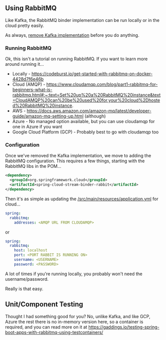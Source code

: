 ## Using RabbitMQ

Like Kafka, the RabbitMQ binder implementation can be run locally or in the cloud pretty easily. 

As always, [remove Kafka implementation](REMOVE_KAFKA.md) before you do anything.

### Running RabbitMQ

Ok, this isn't a tutorial on running RabbitMQ.  If you want to learn more around running it...

* Locally - https://codeburst.io/get-started-with-rabbitmq-on-docker-4428d7f6e46b
* Cloud (AMQP) - https://www.cloudamqp.com/blog/part1-rabbitmq-for-beginners-what-is-rabbitmq.html#:~:text=Set%20up%20a%20RabbitMQ%20instance&text=CloudAMQP%20can%20be%20used%20for,your%20cloud%2Dhosted%20RabbitMQ%20instance.
* AWS - https://docs.aws.amazon.com/amazon-mq/latest/developer-guide/amazon-mq-setting-up.html (although)
* Azure - No managed option available, but you can use cloudamqp for one in Azure if you want
* Google Cloud Platform (GCP) - Probably best to go with cloudamqp too

### Configuration

Once we've removed the Kafka implementation, we move to adding the RabbitMQ configuration.  This requires a few things, starting 
with the RabbitMQ libs in the POM...

```xml
<dependency>
  <groupId>org.springframework.cloud</groupId>
  <artifactId>spring-cloud-stream-binder-rabbit</artifactId>
</dependency>
```

Then it's as simple as updating the [/src/main/resources/application.yml](/src/main/resources/application.yml) for cloud...

```yaml
spring:
  rabbitmq:
    addresses: <AMQP URL FROM CLOUDAMQP>
```

or 

```yaml
spring:
  rabbitmq:
    host: localhost
    port: <PORT RABBIT IS RUNNING ON>
    username: <USERNAME>
    password: <PASSWORD>    
```

A lot of times if you're running locally, you probably won't need the username/password.

Really is that easy.

## Unit/Component Testing

Thought I had something good for you?  No, unlike Kafka, and like GCP, Azure the rest there is no in-memory 
version here, so a container is required, and you can read more on it at https://gaddings.io/testing-spring-boot-apps-with-rabbitmq-using-testcontainers/



